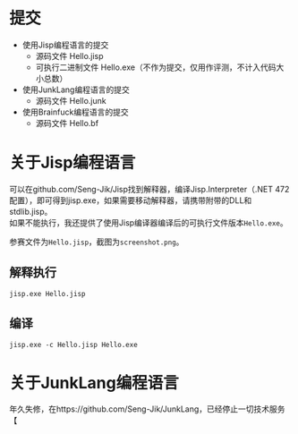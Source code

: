 # 提交

* 使用Jisp编程语言的提交
    - 源码文件 Hello.jisp
    - 可执行二进制文件 Hello.exe（不作为提交，仅用作评测，不计入代码大小总数）
* 使用JunkLang编程语言的提交
    - 源码文件 Hello.junk
* 使用Brainfuck编程语言的提交
    - 源码文件 Hello.bf

# 关于Jisp编程语言

可以在github.com/Seng-Jik/Jisp找到解释器，编译Jisp.Interpreter（.NET 472配置），即可得到jisp.exe，如果需要移动解释器，请携带附带的DLL和stdlib.jisp。    
如果不能执行，我还提供了使用Jisp编译器编译后的可执行文件版本`Hello.exe`。    

参赛文件为`Hello.jisp`，截图为`screenshot.png`。

## 解释执行

```shell
jisp.exe Hello.jisp
```

## 编译
```shell
jisp.exe -c Hello.jisp Hello.exe
```


# 关于JunkLang编程语言
年久失修，在https://github.com/Seng-Jik/JunkLang，已经停止一切技术服务【
